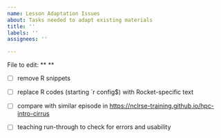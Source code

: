 ```yaml
---
name: Lesson Adaptation Issues
about: Tasks needed to adapt existing materials
title: ''
labels: ''
assignees: ''

---
```

File to edit: **  **
- [ ] remove R snippets
- [ ] replace R codes (starting `r config$) with Rocket-specific text
- [ ] compare with similar episode in https://nclrse-training.github.io/hpc-intro-cirrus
- [ ] teaching run-through to check for errors and usability

